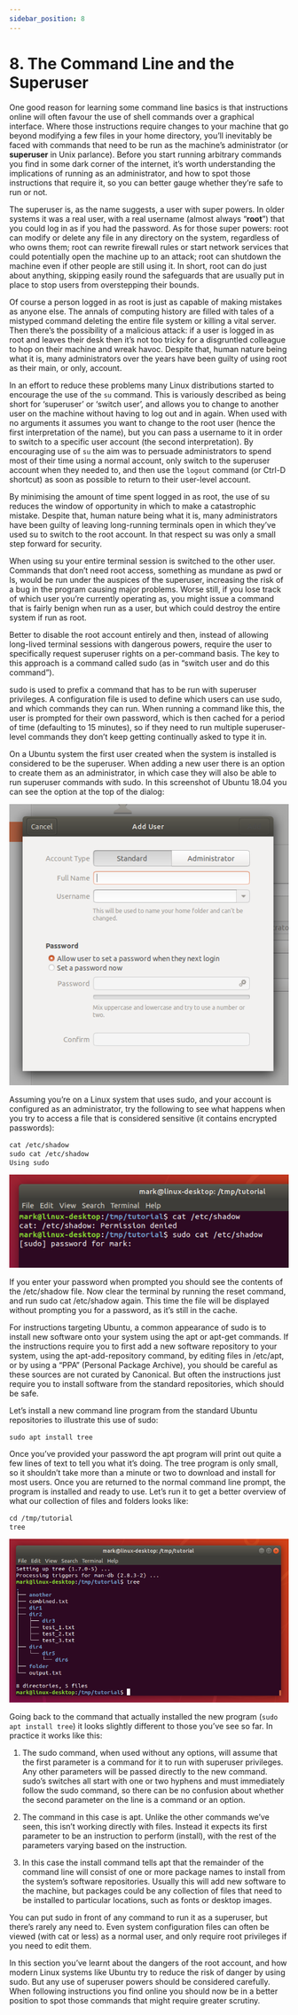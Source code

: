 ```yaml
---
sidebar_position: 8
---
```


# 8. The Command Line and the Superuser

One good reason for learning some command line basics is that instructions online will often favour the use of shell commands over a graphical interface. Where those instructions require changes to your machine that go beyond modifying a few files in your home directory, you’ll inevitably be faced with commands that need to be run as the machine’s administrator (or **superuser** in Unix parlance). Before you start running arbitrary commands you find in some dark corner of the internet, it’s worth understanding the implications of running as an administrator, and how to spot those instructions that require it, so you can better gauge whether they’re safe to run or not.

The superuser is, as the name suggests, a user with super powers. In older systems it was a real user, with a real username (almost always “**root**”) that you could log in as if you had the password. As for those super powers: root can modify or delete any file in any directory on the system, regardless of who owns them; root can rewrite firewall rules or start network services that could potentially open the machine up to an attack; root can shutdown the machine even if other people are still using it. In short, root can do just about anything, skipping easily round the safeguards that are usually put in place to stop users from overstepping their bounds.

Of course a person logged in as root is just as capable of making mistakes as anyone else. The annals of computing history are filled with tales of a mistyped command deleting the entire file system or killing a vital server. Then there’s the possibility of a malicious attack: if a user is logged in as root and leaves their desk then it’s not too tricky for a disgruntled colleague to hop on their machine and wreak havoc. Despite that, human nature being what it is, many administrators over the years have been guilty of using root as their main, or only, account.

In an effort to reduce these problems many Linux distributions started to encourage the use of the `su` command. This is variously described as being short for ‘superuser’ or ‘switch user’, and allows you to change to another user on the machine without having to log out and in again. When used with no arguments it assumes you want to change to the root user (hence the first interpretation of the name), but you can pass a username to it in order to switch to a specific user account (the second interpretation). By encouraging use of `su` the aim was to persuade administrators to spend most of their time using a normal account, only switch to the superuser account when they needed to, and then use the `logout` command (or Ctrl-D shortcut) as soon as possible to return to their user-level account.

By minimising the amount of time spent logged in as root, the use of su reduces the window of opportunity in which to make a catastrophic mistake. Despite that, human nature being what it is, many administrators have been guilty of leaving long-running terminals open in which they’ve used su to switch to the root account. In that respect su was only a small step forward for security.

When using su your entire terminal session is switched to the other user. Commands that don’t need root access, something as mundane as pwd or ls, would be run under the auspices of the superuser, increasing the risk of a bug in the program causing major problems. Worse still, if you lose track of which user you’re currently operating as, you might issue a command that is fairly benign when run as a user, but which could destroy the entire system if run as root.

Better to disable the root account entirely and then, instead of allowing long-lived terminal sessions with dangerous powers, require the user to specifically request superuser rights on a per-command basis. The key to this approach is a command called sudo (as in “switch user and do this command”).

sudo is used to prefix a command that has to be run with superuser privileges. A configuration file is used to define which users can use sudo, and which commands they can run. When running a command like this, the user is prompted for their own password, which is then cached for a period of time (defaulting to 15 minutes), so if they need to run multiple superuser-level commands they don’t keep getting continually asked to type it in.

On a Ubuntu system the first user created when the system is installed is considered to be the superuser. When adding a new user there is an option to create them as an administrator, in which case they will also be able to run superuser commands with sudo. In this screenshot of Ubuntu 18.04 you can see the option at the top of the dialog:

![alt text](image-9.png)

Assuming you’re on a Linux system that uses sudo, and your account is configured as an administrator, try the following to see what happens when you try to access a file that is considered sensitive (it contains encrypted passwords):

```
cat /etc/shadow
sudo cat /etc/shadow
Using sudo
```

![alt text](image-10.png)

If you enter your password when prompted you should see the contents of the /etc/shadow file. Now clear the terminal by running the reset command, and run sudo cat /etc/shadow again. This time the file will be displayed without prompting you for a password, as it’s still in the cache.

For instructions targeting Ubuntu, a common appearance of sudo is to install new software onto your system using the apt or apt-get commands. If the instructions require you to first add a new software repository to your system, using the apt-add-repository command, by editing files in /etc/apt, or by using a “PPA” (Personal Package Archive), you should be careful as these sources are not curated by Canonical. But often the instructions just require you to install software from the standard repositories, which should be safe.

Let’s install a new command line program from the standard Ubuntu repositories to illustrate this use of sudo:

```
sudo apt install tree
```

Once you’ve provided your password the apt program will print out quite a few lines of text to tell you what it’s doing. The tree program is only small, so it shouldn’t take more than a minute or two to download and install for most users. Once you are returned to the normal command line prompt, the program is installed and ready to use. Let’s run it to get a better overview of what our collection of files and folders looks like:

```
cd /tmp/tutorial
tree
```

![alt text](image-11.png)

Going back to the command that actually installed the new program (`sudo apt install tree`) it looks slightly different to those you’ve see so far. In practice it works like this:

1. The sudo command, when used without any options, will assume that the first parameter is a command for it to run with superuser privileges. Any other parameters will be passed directly to the new command. sudo’s switches all start with one or two hyphens and must immediately follow the sudo command, so there can be no confusion about whether the second parameter on the line is a command or an option.

2. The command in this case is apt. Unlike the other commands we’ve seen, this isn’t working directly with files. Instead it expects its first parameter to be an instruction to perform (install), with the rest of the parameters varying based on the instruction.

3. In this case the install command tells apt that the remainder of the command line will consist of one or more package names to install from the system’s software repositories. Usually this will add new software to the machine, but packages could be any collection of files that need to be installed to particular locations, such as fonts or desktop images.

You can put sudo in front of any command to run it as a superuser, but there’s rarely any need to. Even system configuration files can often be viewed (with cat or less) as a normal user, and only require root privileges if you need to edit them.

In this section you’ve learnt about the dangers of the root account, and how modern Linux systems like Ubuntu try to reduce the risk of danger by using sudo. But any use of superuser powers should be considered carefully. When following instructions you find online you should now be in a better position to spot those commands that might require greater scrutiny.